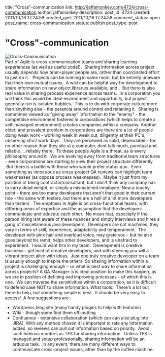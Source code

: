 title: "Cross"-communication
link: http://jaffamonkey.com/4724/cross-communication
author: jaffamonkey
description: 
post_id: 4724
created: 2011/10/16 17:24:58
created_gmt: 2011/10/16 17:24:58
comment_status: open
post_name: cross-communication
status: publish
post_type: post

# "Cross"-communication

![Cross-Communication](http://1.2.3.13/bmi/blog.jaffamonkey.com/files/2011/10/multiple_clouds2.png)  
Part of Agile is cross-communication teams and sharing learning experiences (as well as useful code!).  Sharing information across project usually depends how team-player people are, rather than coordinated effort to just do it.   Projects can be running in same room, but be entirely unaware that their own mutual issues.  A wiki can be helpful way for development to share information on new object libraries available, and .  But there is also real value in sharing process experience across teams.  In a corporation you will think this would be ideal environment and opportunity, but project geenrally run is isolated bubbles.  This is to do with corporate culture more than anything else - the paranoia around control and retianing it.  Sharing is sometimes viewed as "giving away" information to the "enemy" - the competitive environment fostered in corporations (which helps to create a self-managed environment) creates companies within a company. Another older, and prevalent problem in corporations are there are a lot of people doing weak work - working week in week out, diligently at their PC's, observing strict work days.  They are perceived as solid, dependable - for no other reaosn than they site at a computer, dont talk much, punctual and reliable ... reliably there.  To these people Agile is a threat, as is every philosophy around it.  We are evolving away from traditional team structures - even corporations are starting to view their project structure differently.  But there is a battle with those who would prefer status quo.  Even something as innocuous as cross-project QA reviews can highlight team weaknesses (as oppose process weaknesses).  Maybe it just from my position of being contractor/consultant, but I don't think any company has to carry dead weight, or simply a mismatched employee. Now a touchy point - there are too many developers that aren't that good in their current role - the same with testers, but there are a hell of a lot more developers than testers.  The emphasis in Agile is on cross-functional teams, with differing areas of expertise and the assumption that the developers communicate and educate each other.  No mean feat, especially if the person hiring isnt aware of these nuances and simply interviews and hires a gang of miscellaneous java developers.  Developers are not machines, they vary in terms of skill, experience, adaptability and temperament.  The developer with pink hair and overloud voice, may grate you - but he also goes beyond his remit, helps other developers, and is unafraid to experiment.  I would want him in my team.  Development is creative business - get hold of creative developers, and with steering you will a vibrant project alive with ideas.  Just one truly creative developer on a team is usually enough to inspire the others. So sharing information within a project is challenging enough - so what is best way to share information across projects? A QA Manager is is ideal position to make this happen, as we are in position of defining and improving processes - of which this is one.  We can traverse the sensitivities within a corporation, as it is difficult to defend case NOT to share information. What tools:  There's a lot out there to help, but something simple is best.  It should be very easy to access!  A few suggestions are:- 

  * Wordpress blog site (many handy plugins to help with features)
  * Wiki - though some find them off-putting
  * Confluence - extensive collaboration (which can can also plug into JIRA).
With any method chosen it is important to rate any information added, so reviews can pull out information based on priority.  Avoid such hideous monters as TFS for sharing information.  Unless TFS is managed and setup professionally, sharing information will be an arduous task.  In any event, there are many different ways to communicate cross-project issues, other than by the coffee machine.
